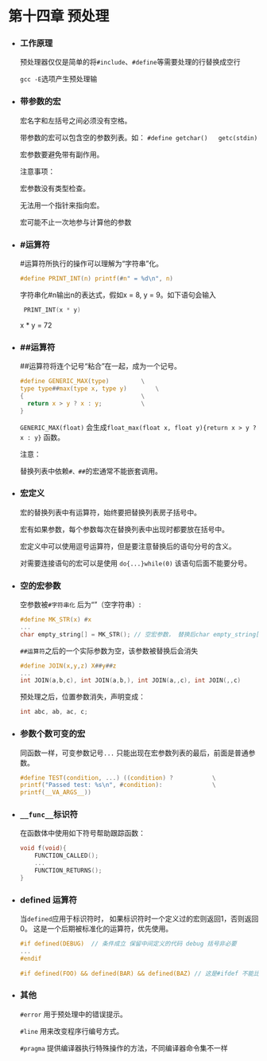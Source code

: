 # 第十四章  预处理



- ### 工作原理

  预处理器仅仅是简单的将`#include`、`#define`等需要处理的行替换成空行

  `gcc -E`选项产生预处理输

  

- ### 带参数的宏

  宏名字和左括号之间必须没有空格。

  带参数的宏可以包含空的参数列表。如： `#define getchar()   getc(stdin)`

  宏参数要避免带有副作用。

  

  注意事项：

  宏参数没有类型检查。

  无法用一个指针来指向宏。

  宏可能不止一次地参与计算他的参数

  

- ### #运算符

  #运算符所执行的操作可以理解为“字符串”化。

  ```c
  #define PRINT_INT(n) printf(#n" = %d\n", n)
  ```

  字符串化#n输出n的表达式，假如x = 8, y =  9。如下语句会输入

  ```c
   PRINT_INT(x * y)
  ```

  x * y = 72
  
  
  
- ### ##运算符

  ##运算符将连个记号“粘合”在一起，成为一个记号。

  ```c
  #define GENERIC_MAX(type)			\
  type type##max(type x, type y)		\
  {									\
  	return x > y ? x : y;			\
  }
  
  ```

  `GENERIC_MAX(float)` 会生成`float_max(float x, float y){return x > y ? x : y}` 函数。

  注意：

  替换列表中依赖`#、##`的宏通常不能嵌套调用。

  

- ### 宏定义

  宏的替换列表中有运算符，始终要把替换列表房子括号中。

  宏有如果参数，每个参数每次在替换列表中出现时都要放在括号中。

  宏定义中可以使用逗号运算符，但是要注意替换后的语句分号的含义。

  对需要连接语句的宏可以是使用 `do{...}while(0)`    该语句后面不能要分号。

  

- ### 空的宏参数

  空参数被`#字符串化` 后为“”（空字符串）:

  ```c
  #define MK_STR(x) #x
  ...
  char empty_string[] = MK_STR(); // 空宏参数， 替换后char empty_string[] ="";
  ```

  `##运算符`之后的一个实际参数为空，该参数被替换后会消失

  ```c
  #define JOIN(x,y,z) X##y##z
  ...
  int JOIN(a,b,c), int JOIN(a,b,), int JOIN(a,,c), int JOIN(,,c)
  ```

  预处理之后，位置参数消失，声明变成：

  ```c
  int abc, ab, ac, c;
  ```



- ### 参数个数可变的宏

  同函数一样，可变参数记号`...`  只能出现在宏参数列表的最后，前面是普通参数。

  ```c
  #define TEST(condition, ...) ((condition) ?       	\
  printf("Passed test: %s\n", #condition):       		\
  printf(__VA_ARGS__))
  ```




- ### `__func__`标识符

  在函数体中使用如下符号帮助跟踪函数：

  ```c
  void f(void){
      FUNCTION_CALLED();
      ...
      FUNCTION_RETURNS();
  }
  ```

  

- ### defined 运算符

  当`defined`应用于标识符时， 如果标识符时一个定义过的宏则返回1，否则返回0。 这是一个后期被标准化的运算符，优先使用。

  ```c
  #if defined(DEBUG)  // 条件成立 保留中间定义的代码 debug 括号非必要
  ...
  #endif
      
  #if defined(FOO) && defined(BAR) && defined(BAZ) // 这是#ifdef 不能比的
  ```



- ### 其他

  `#error`  用于预处理中的错误提示。

  `#line` 用来改变程序行编号方式。

  `#pragma` 提供编译器执行特殊操作的方法，不同编译器命令集不一样

